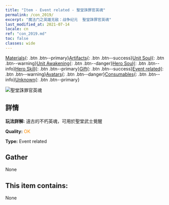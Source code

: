 ```yaml
---
title: "Item - Event related - 聖堂誅罪官英魂"
permalink: /con_2019/
excerpt: "魔法门之英雄无敌：战争纪元  聖堂誅罪官英魂"
last_modified_at: 2021-07-14
locale: cn
ref: "con_2019.md"
toc: false
classes: wide
---
```

 [Materials](/ItemsCN/){: .btn .btn--primary}[Artifacts](/ItemsCN/Artifacts/){: .btn .btn--success}[Unit Soul](/ItemsCN/UnitSoul/){: .btn .btn--warning}[Unit Awakening](/ItemsCN/UnitAwakening/){: .btn .btn--danger}[Hero Soul](/ItemsCN/HeroSoul/){: .btn .btn--info}[Hero Skill](/ItemsCN/HeroSkill/){: .btn .btn--primary}[Gift](/ItemsCN/Gift/){: .btn .btn--success}[Event related](/ItemsCN/Events/){: .btn .btn--warning}[Avatars](/ItemsCN/Avatars/){: .btn .btn--danger}[Consumables](/ItemsCN/Consumables/){: .btn .btn--info}[Unknown](/ItemsCN/Unknown/){: .btn .btn--primary}

 ![聖堂誅罪官英魂](/images/t/juexing_108.png)

## 詳情
 **玩法詳解:** 遠古的不朽英魂，可用於聖堂武士覺醒

 **Quality:** <span style="color: #FF8C00">OK</span>

 **Type:** Event related

## Gather

  None

## This item contains:

  None

